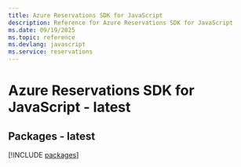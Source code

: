 ```yaml
---
title: Azure Reservations SDK for JavaScript
description: Reference for Azure Reservations SDK for JavaScript
ms.date: 09/19/2025
ms.topic: reference
ms.devlang: javascript
ms.service: reservations
---
```

# Azure Reservations SDK for JavaScript - latest
## Packages - latest
[!INCLUDE [packages](reservations-index.md)]